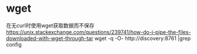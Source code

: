 # wget

在无curl时使用wget获取数据而不保存
https://unix.stackexchange.com/questions/239741/how-do-i-pipe-the-files-downloaded-with-wget-through-tar
wget -q -O- http://discovery:8761 |grep config


